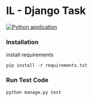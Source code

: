 # IL - Django Task

[![Python application](https://github.com/weiztech/IL-Task-Django/actions/workflows/python-app.yml/badge.svg)](https://github.com/weiztech/IL-Task-Django/actions/workflows/python-app.yml)


### Installation

install requirements
```
pip install -r requirements.txt
```

### Run Test Code
```
python manage.py test
```
